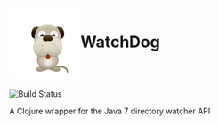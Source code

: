 <img style="vertical-align: middle" src="src/main/resources/watchdog.png" />WatchDog
========

![Build Status](https://travis-ci.org/ezand/watchdog.png?branch=master)

A Clojure wrapper for the Java 7 directory watcher API
